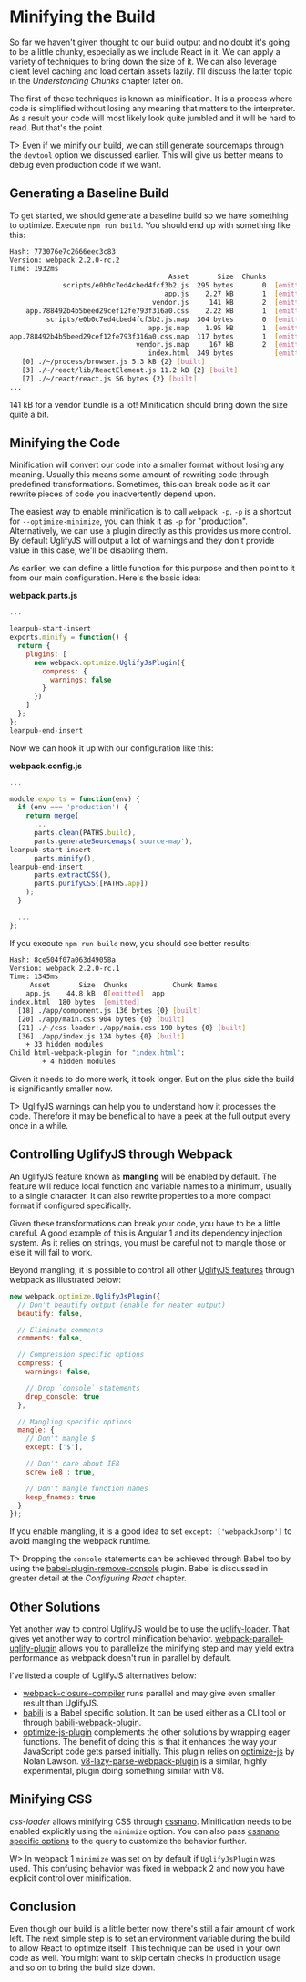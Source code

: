 # Minifying the Build

So far we haven't given thought to our build output and no doubt it's going to be a little chunky, especially as we include React in it. We can apply a variety of techniques to bring down the size of it. We can also leverage client level caching and load certain assets lazily. I'll discuss the latter topic in the *Understanding Chunks* chapter later on.

The first of these techniques is known as minification. It is a process where code is simplified without losing any meaning that matters to the interpreter. As a result your code will most likely look quite jumbled and it will be hard to read. But that's the point.

T> Even if we minify our build, we can still generate sourcemaps through the `devtool` option we discussed earlier. This will give us better means to debug even production code if we want.

## Generating a Baseline Build

To get started, we should generate a baseline build so we have something to optimize. Execute `npm run build`. You should end up with something like this:

```bash
Hash: 773076e7c2666eec3c83
Version: webpack 2.2.0-rc.2
Time: 1932ms
                                       Asset       Size  Chunks             Chunk Names
             scripts/e0b0c7ed4cbed4fcf3b2.js  295 bytes       0  [emitted]
                                      app.js    2.27 kB       1  [emitted]  app
                                   vendor.js     141 kB       2  [emitted]  vendor
    app.788492b4b5beed29cef12fe793f316a0.css    2.22 kB       1  [emitted]  app
         scripts/e0b0c7ed4cbed4fcf3b2.js.map  304 bytes       0  [emitted]
                                  app.js.map    1.95 kB       1  [emitted]  app
app.788492b4b5beed29cef12fe793f316a0.css.map  117 bytes       1  [emitted]  app
                               vendor.js.map     167 kB       2  [emitted]  vendor
                                  index.html  349 bytes          [emitted]
   [0] ./~/process/browser.js 5.3 kB {2} [built]
   [3] ./~/react/lib/ReactElement.js 11.2 kB {2} [built]
   [7] ./~/react/react.js 56 bytes {2} [built]
...
```

141 kB for a vendor bundle is a lot! Minification should bring down the size quite a bit.

## Minifying the Code

Minification will convert our code into a smaller format without losing any meaning. Usually this means some amount of rewriting code through predefined transformations. Sometimes, this can break code as it can rewrite pieces of code you inadvertently depend upon.

The easiest way to enable minification is to call `webpack -p`. `-p` is a shortcut for `--optimize-minimize`, you can think it as `-p` for "production". Alternatively, we can use a plugin directly as this provides us more control. By default UglifyJS will output a lot of warnings and they don't provide value in this case, we'll be disabling them.

As earlier, we can define a little function for this purpose and then point to it from our main configuration. Here's the basic idea:

**webpack.parts.js**

```javascript
...

leanpub-start-insert
exports.minify = function() {
  return {
    plugins: [
      new webpack.optimize.UglifyJsPlugin({
        compress: {
          warnings: false
        }
      })
    ]
  };
};
leanpub-end-insert
```

Now we can hook it up with our configuration like this:

**webpack.config.js**

```javascript
...

module.exports = function(env) {
  if (env === 'production') {
    return merge(
      ...
      parts.clean(PATHS.build),
      parts.generateSourcemaps('source-map'),
leanpub-start-insert
      parts.minify(),
leanpub-end-insert
      parts.extractCSS(),
      parts.purifyCSS([PATHS.app])
    );
  }

  ...
};
```

If you execute `npm run build` now, you should see better results:

```bash
Hash: 8ce504f07a063d49058a
Version: webpack 2.2.0-rc.1
Time: 1345ms
     Asset       Size  Chunks           Chunk Names
    app.js    44.8 kB  0[emitted]  app
index.html  180 bytes  [emitted]
  [18] ./app/component.js 136 bytes {0} [built]
  [20] ./app/main.css 904 bytes {0} [built]
  [21] ./~/css-loader!./app/main.css 190 bytes {0} [built]
  [36] ./app/index.js 124 bytes {0} [built]
    + 33 hidden modules
Child html-webpack-plugin for "index.html":
        + 4 hidden modules
```

Given it needs to do more work, it took longer. But on the plus side the build is significantly smaller now.

T> UglifyJS warnings can help you to understand how it processes the code. Therefore it may be beneficial to have a peek at the full output every once in a while.

## Controlling UglifyJS through Webpack

An UglifyJS feature known as **mangling** will be enabled by default. The feature will reduce local function and variable names to a minimum, usually to a single character. It can also rewrite properties to a more compact format if configured specifically.

Given these transformations can break your code, you have to be a little careful. A good example of this is Angular 1 and its dependency injection system. As it relies on strings, you must be careful not to mangle those or else it will fail to work.

Beyond mangling, it is possible to control all other [UglifyJS features](http://lisperator.net/uglifyjs/) through webpack as illustrated below:

```javascript
new webpack.optimize.UglifyJsPlugin({
  // Don't beautify output (enable for neater output)
  beautify: false,

  // Eliminate comments
  comments: false,

  // Compression specific options
  compress: {
    warnings: false,

    // Drop `console` statements
    drop_console: true
  },

  // Mangling specific options
  mangle: {
    // Don't mangle $
    except: ['$'],

    // Don't care about IE8
    screw_ie8 : true,

    // Don't mangle function names
    keep_fnames: true
  }
});
```

If you enable mangling, it is a good idea to set `except: ['webpackJsonp']` to avoid mangling the webpack runtime.

T> Dropping the `console` statements can be achieved through Babel too by using the [babel-plugin-remove-console](https://www.npmjs.com/package/babel-plugin-remove-console) plugin. Babel is discussed in greater detail at the *Configuring React* chapter.

## Other Solutions

Yet another way to control UglifyJS would be to use the [uglify-loader](https://www.npmjs.com/package/uglify-loader). That gives yet another way to control minification behavior. [webpack-parallel-uglify-plugin](https://www.npmjs.com/package/webpack-parallel-uglify-plugin) allows you to parallelize the minifying step and may yield extra performance as webpack doesn't run in parallel by default.

I've listed a couple of UglifyJS alternatives below:

* [webpack-closure-compiler](https://www.npmjs.com/package/webpack-closure-compiler) runs parallel and may give even smaller result than UglifyJS.
* [babili](https://www.npmjs.com/package/babili) is a Babel specific solution. It can be used either as a CLI tool or through [babili-webpack-plugin](https://www.npmjs.com/package/babili-webpack-plugin).
* [optimize-js-plugin](https://www.npmjs.com/package/optimize-js-plugin) complements the other solutions by wrapping eager functions. The benefit of doing this is that it enhances the way your JavaScript code gets parsed initially. This plugin relies on [optimize-js](https://github.com/nolanlawson/optimize-js) by Nolan Lawson. [v8-lazy-parse-webpack-plugin](https://www.npmjs.com/package/v8-lazy-parse-webpack-plugin) is a similar, highly experimental, plugin doing something similar with V8.

## Minifying CSS

*css-loader* allows minifying CSS through [cssnano](http://cssnano.co/). Minification needs to be enabled explicitly using the `minimize` option. You can also pass [cssnano specific options](http://cssnano.co/optimisations/) to the query to customize the behavior further.

W> In webpack 1 `minimize` was set on by default if `UglifyJsPlugin` was used. This confusing behavior was fixed in webpack 2 and now you have explicit control over minification.

## Conclusion

Even though our build is a little better now, there's still a fair amount of work left. The next simple step is to set an environment variable during the build to allow React to optimize itself. This technique can be used in your own code as well. You might want to skip certain checks in production usage and so on to bring the build size down.

